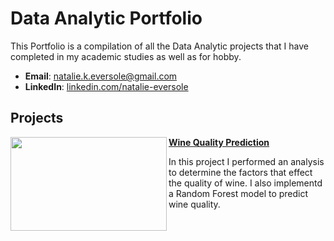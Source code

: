 # Data Analytic Portfolio
This Portfolio is a compilation of all the Data Analytic projects that I have completed in my academic studies as well as for hobby.

- **Email**: [natalie.k.eversole@gmail.com](natalie.k.eversole@gmail.com)
- **LinkedIn**: [linkedin.com/natalie-eversole](https://www.linkedin.com/in/natalie-eversole/)

## Projects

<img align="left" width="250" height="150" src="https://github.com/archd3sai/Portfolio/blob/master/Images/telecom.jpg"> **[Wine Quality Prediction](https://github.com/archd3sai/Customer-Survival-Analysis-and-Churn-Prediction)**

In this project I performed an analysis to determine the factors that effect the quality of wine. I also implementd a Random Forest model to predict wine quality. 

#


